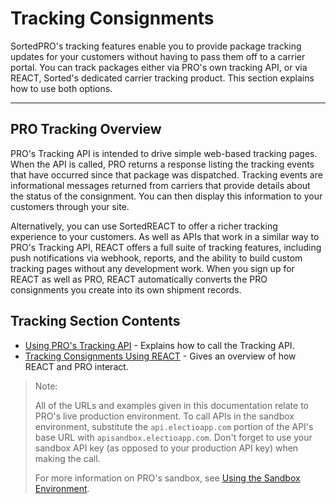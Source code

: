 # Tracking Consignments

SortedPRO's tracking features enable you to provide package tracking updates for your customers without having to pass them off to a carrier portal. You can track packages either via PRO's own tracking API, or via REACT, Sorted's dedicated carrier tracking product. This section explains how to use both options.

---

## PRO Tracking Overview

PRO's Tracking API is intended to drive simple web-based tracking pages. When the API is called, PRO returns a response listing the tracking events that have occurred since that package was dispatched. Tracking events are informational messages returned from carriers that provide details about the status of the consignment. You can then display this information to your customers through your site.

Alternatively, you can use SortedREACT to offer a richer tracking experience to your customers. As well as APIs that work in a similar way to PRO's Tracking API, REACT offers a full suite of tracking features, including push notifications via webhook, reports, and the ability to build custom tracking pages without any development work. When you sign up for REACT as well as PRO, REACT automatically converts the PRO consignments you create into its own shipment records. 

## Tracking Section Contents

* [Using PRO's Tracking API](/pro/api/help/using_pros_tracking_api.html) - Explains how to call the Tracking API.
* [Tracking Consignments Using REACT](/pro/api/help/tracking_consignments_using_react.html) - Gives an overview of how REACT and PRO interact.

> <span class="note-header">Note:</span>
>
> All of the URLs and examples given in this documentation relate to PRO's live production environment. To call APIs in the sandbox environment, substitute the `api.electioapp.com` portion of the API's base URL with `apisandbox.electioapp.com`. Don't forget to use your sandbox API key (as opposed to your production API key) when making the call.
>
> For more information on PRO's sandbox, see [Using the Sandbox Environment](/pro/api/help/introduction.html#using-the-sandbox-environment).

<script src="../../scripts/requesttabs.js"></script>
<script src="../../scripts/responsetabs.js"></script>
<script src="../../scripts/copy.js"></script>
